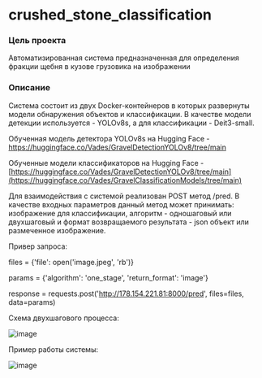 # crushed_stone_classification

### Цель проекта

Автоматизированная система предназначенная для определения фракции щебня в кузове грузовика на изображении

### Описание

Система состоит из двух Docker-контейнеров в которых развернуты модели обнаружения объектов и классификации. В качестве модели детекции используется - YOLOv8s, а для классификации - Deit3-small.

Обученная модель детектора YOLOv8s на Hugging Face - https://huggingface.co/Vades/GravelDetectionYOLOv8/tree/main

Обученные модели классификаторов на Hugging Face - [https://huggingface.co/Vades/GravelDetectionYOLOv8/tree/main](https://huggingface.co/Vades/GravelClassificationModels/tree/main)

Для взаимодействия с системой реализован POST метод /pred. В качестве входных параметров данный метод может принимать: изображение для классификации, алгоритм - одношаговый или двухшаговый и формат возвращаемого результата - json объект или размеченное изображение.

Привер запроса: 

files = {'file': open('image.jpeg', 'rb')}

params = {'algorithm': 'one_stage', 'return_format': 'image'}

response = requests.post('http://178.154.221.81:8000/pred', files=files, data=params)

Схема двухшагового процесса:

![image](https://github.com/vadim328/gravel_classification/assets/28571240/4f6ba4ca-5f29-4f83-8b49-cc147e973077)

Пример работы системы:

![image](https://github.com/vadim328/gravel_classification/assets/28571240/56ce36e1-694a-4bfb-bf0a-e76c7b139fb9)



